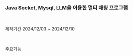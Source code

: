 <h3>Java Socket, Mysql, LLM을 이용한 멀티 채팅 프로그램</h3>
<br>
<p>제작기간 2024/12/03 ~ 2024/12/10</p>
<br>
<p>주요기능</p>
<br>
